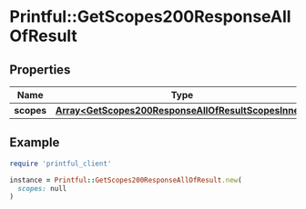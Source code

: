 # Printful::GetScopes200ResponseAllOfResult

## Properties

| Name | Type | Description | Notes |
| ---- | ---- | ----------- | ----- |
| **scopes** | [**Array&lt;GetScopes200ResponseAllOfResultScopesInner&gt;**](GetScopes200ResponseAllOfResultScopesInner.md) |  | [optional] |

## Example

```ruby
require 'printful_client'

instance = Printful::GetScopes200ResponseAllOfResult.new(
  scopes: null
)
```

